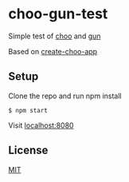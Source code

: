 # choo-gun-test

Simple test of [choo](https://choo.io) and [gun](https://github.com/amark/gun)

Based on [create-choo-app](https://github.com/choojs/create-choo-app)

## Setup

Clone the repo and run npm install

```
$ npm start
```

Visit [localhost:8080](https://localhost:8080)

## License
[MIT](LICENSE)